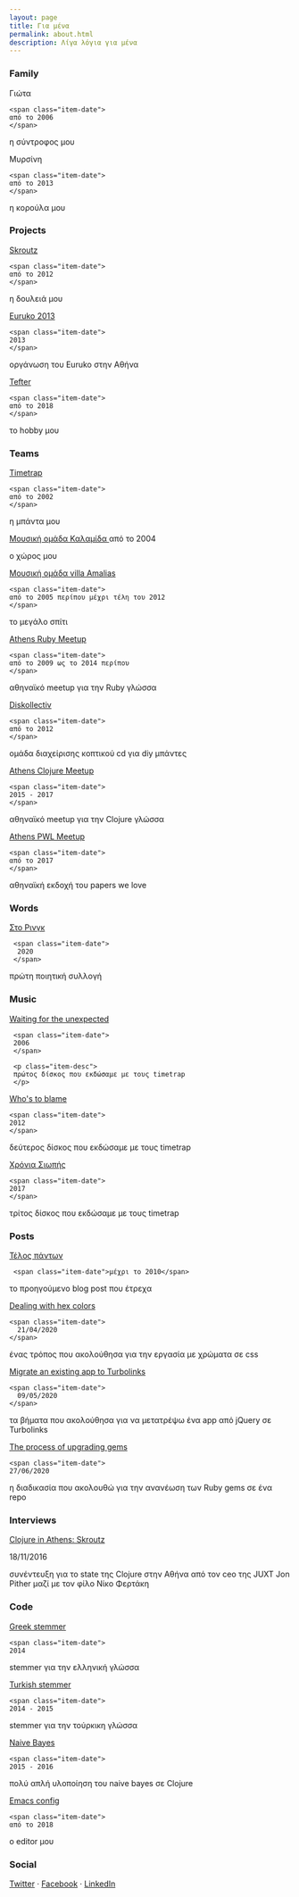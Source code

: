 ```yaml
---
layout: page
title: Για μένα
permalink: about.html
description: Λίγα λόγια για μένα
---
```


### Family
<div class="about-row">
  <div class="item-title">
   Γιώτα

    <span class="item-date">
    από το 2006
    </span>
  </div>

  <p class="item-desc">
  η σύντροφος μου
  </p>
</div>

<div class="about-row">
  <div class="item-title">
  Μυρσίνη

    <span class="item-date">
    από το 2013
    </span>
  </div>

  <p class="item-desc">
  η κορούλα μου
  </p>
</div>

### Projects

<div class="about-row">
  <div class="item-title">
  <a href="https://skroutz.gr">
   Skroutz
    </a>

    <span class="item-date">
    από το 2012
    </span>
  </div>

  <p class="item-desc">
  η δουλειά μου
  </p>
</div>

<div class="about-row">
  <div class="item-title">
  <a href="https://github.com/euruko2013">
   Euruko 2013
    </a>

    <span class="item-date">
    2013
    </span>
  </div>

  <p class="item-desc">
  οργάνωση του Euruko στην Αθήνα
  </p>
</div>

<div class="about-row">
  <div class="item-title">
  <a href="https://tefter.io">
   Tefter
    </a>

    <span class="item-date">
    από το 2018
    </span>
  </div>

  <p class="item-desc">
  το hobby μου
  </p>
</div>

### Teams

<div class="about-row">
  <div class="item-title">
  <a href="https://timetrapescape.bandcamp.com/">
   Timetrap
    </a>

    <span class="item-date">
    από το 2002
    </span>
  </div>

  <p class="item-desc">
  η μπάντα μου
  </p>
</div>

<div class="about-row">
  <div class="item-title">
     <a
     href="https://www.facebook.com/%CE%9C%CE%BF%CF%85%CF%83%CE%B9%CE%BA%CE%AE-%CE%BF%CE%BC%CE%AC%CE%B4%CE%B1-%CE%9A%CE%B1%CE%BB%CE%B1%CE%BC%CE%AF%CE%B4%CE%B1-110507333863152">
     Μουσική ομάδα Καλαμίδα
  </a>

   <span class="item-date">
   από το 2004
   </span>
  </div>

   <p class="item-desc">
   o χώρος μου
   </p>
</div>

<div class="about-row">
  <div class="item-title">
    <a href="https://en.wikipedia.org/wiki/Villa_Amalia_(Athens)">
    Μουσική ομάδα villa Amalias
    </a>

    <span class="item-date">
    από το 2005 περίπου μέχρι τέλη του 2012
    </span>
  </div>

   <p class="item-desc">
   το μεγάλο σπίτι
   </p>
</div>

<div class="about-row">
  <div class="item-title">
    <a href="https://www.meetup.com/Athens-Ruby-Meetup/">
    Athens Ruby Meetup
    </a>

    <span class="item-date">
    από το 2009 ως το 2014 περίπου
    </span>
  </div>

   <p class="item-desc">
   αθηναϊκό meetup για την Ruby γλώσσα
   </p>
</div>


<div class="about-row">
  <div class="item-title">
    <a href="https://diskollectiv2012.espivblogs.net/">
    Diskollectiv
    </a>

    <span class="item-date">
    από το 2012
    </span>
  </div>

   <p class="item-desc">
   ομάδα διαχείρισης κοπτικού cd για diy μπάντες
   </p>
</div>

<div class="about-row">
  <div class="item-title">
    <a href="https://www.meetup.com/Athens-Clojure-Meetup">
    Athens Clojure Meetup
    </a>

    <span class="item-date">
    2015 - 2017
    </span>
  </div>

   <p class="item-desc">
   αθηναϊκό meetup για την Clojure γλώσσα
   </p>
</div>

<div class="about-row">
  <div class="item-title">
    <a href="https://www.meetup.com/Athens-Clojure-Meetup">
    Athens PWL Meetup
    </a>

    <span class="item-date">
    από το 2017
    </span>
  </div>

   <p class="item-desc">
   αθηναϊκή εκδοχή του papers we love
   </p>
</div>

### Words

<div class="about-row">
  <div class="item-title">
    <a href="https://timetrapescape.bandcamp.com/merch/-">
      Στο Ρινγκ
     </a>

     <span class="item-date">
      2020
     </span>
  </div>

   <p class="item-desc">
   πρώτη ποιητική συλλογή
   </p>
</div>

### Music

<div class="about-row">
  <div class="item-title">
    <a
  href="https://timetrapescape.bandcamp.com/album/waiting-for-the-unexpected">
     Waiting for the unexpected
     </a>

     <span class="item-date">
     2006
     </span>
  </div>

     <p class="item-desc">
     πρώτος δίσκος που εκδώσαμε με τους timetrap
     </p>
</div>

<div class="about-row">
  <div class="item-title">
  <a href="https://timetrapescape.bandcamp.com/album/whos-to-blame">
    Who's to blame
    </a>

    <span class="item-date">
    2012
    </span>
  </div>

  <p class="item-desc">
    δεύτερος δίσκος που εκδώσαμε με τους timetrap
  </p>
</div>

<div class="about-row">
  <div class="item-title">
    <a href="https://timetrapescape.bandcamp.com/album/-">
    Χρόνια Σιωπής
    </a>

    <span class="item-date">
    2017
    </span>
  </div>

  <p class="item-desc">
  τρίτος δίσκος που εκδώσαμε με τους timetrap
  </p>
</div>

### Posts

<div class="about-row">
  <div class="item-title">
    <a href="http://telospanton.blogspot.com/">
      Τέλος πάντων
     </a>

     <span class="item-date">μέχρι το 2010</span>
  </div>

  <p class="item-desc">
    το προηγούμενο blog post που έτρεχα
  </p>
</div>

<div class="about-row">
  <div class="item-title">
    <a href="https://dev.to/chief/dealing-with-hex-colors-464g">
      Dealing with hex colors
    </a>

    <span class="item-date">
      21/04/2020
    </span>
  </div>

  <p class="item-desc">
    ένας τρόπος που ακολούθησα για την εργασία με χρώματα σε css
   </p>
</div>

<div class="about-row">
  <div class="item-title">
    <a
    href="https://dev.to/chief/migrate-an-existing-app-to-turbolinks-4md3">
    Migrate an existing app to Turbolinks
    </a>

    <span class="item-date">
      09/05/2020
    </span>
   </div>

   <p class="item-desc">
    τα βήματα που ακολούθησα για να μετατρέψω ένα app από jQuery σε Turbolinks
  </p>
</div>

<div class="about-row">
  <div class="item-title">
  <a href="https://dev.to/chief/the-process-of-upgrading-gems-1073">
    The process of upgrading gems
   </a>

    <span class="item-date">
    27/06/2020
   </span>
  </div>

  <p class="item-desc">
    η διαδικασία που ακολουθώ για την ανανέωση των Ruby gems σε ένα repo
   </p>
</div>

### Interviews

<div class="about-row">
  <div class="item-title">
  <a href="https://juxt.pro/blog/clojure-in-skroutz">
  Clojure in Athens: Skroutz
  </a>

  <span class="item-date">18/11/2016</span>
  </div>

  <span class="item-desc">
συνέντευξη για το state της Clojure στην Αθήνα από τον ceo της JUXT
Jon Pither μαζί με τον φίλο Νίκο Φερτάκη
  </span>
</div>

### Code

<div class="about-row">
  <div class="item-title">
  <a href="https://github.com/chief/greek_stemmer">
    Greek stemmer
   </a>

    <span class="item-date">
    2014
   </span>
  </div>

  <p class="item-desc">
  stemmer για την ελληνική γλώσσα
   </p>
</div>


<div class="about-row">
  <div class="item-title">
  <a href="https://github.com/skroutz/turkish_stemmer">
    Turkish stemmer
   </a>

    <span class="item-date">
    2014 - 2015
   </span>
  </div>

  <p class="item-desc">
  stemmer για την τούρκικη γλώσσα
   </p>
</div>

<div class="about-row">
  <div class="item-title">
  <a href="https://github.com/chief/clj-naive-bayes">
    Naive Bayes
   </a>

    <span class="item-date">
    2015 - 2016
   </span>
  </div>

  <p class="item-desc">
  πολύ απλή υλοποίηση του naive bayes σε Clojure
   </p>
</div>

<div class="about-row">
  <div class="item-title">
  <a href="https://github.com/chief/.emacs.d">
    Emacs config
   </a>

    <span class="item-date">
    από το 2018
   </span>
  </div>

  <p class="item-desc">
  ο editor μου
   </p>
</div>

### Social

[Twitter](https://twitter.com/giorgostsiftsis)
&middot;
[Facebook](https://www.facebook.com/giorgos.timetrap)
&middot;
[LinkedIn](https://www.linkedin.com/in/giorgos-tsiftsis-85800319a/)
